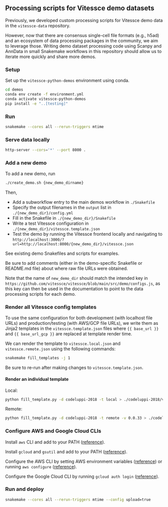 ## Processing scripts for Vitessce demo datasets

Previously, we developed custom processing scripts for Vitessce demo data in the `vitessce-data` repository. 

However, now that there are consensus single-cell file formats (e.g., h5ad) and an ecosystem of data processing packages in the community, we aim to leverage those. Writing demo dataset processing code using Scanpy and AnnData in small Snakemake workflows in this repository should allow us to iterate more quickly and share more demos.

### Setup

Set up the `vitessce-python-demos` environment using conda.

```sh
cd demos
conda env create -f environment.yml
conda activate vitessce-python-demos
pip install -e "..[testing]"
```

### Run

```sh
snakemake --cores all --rerun-triggers mtime
```

### Serve data locally

```sh
http-server --cors='*' --port 8000 .
```

### Add a new demo

To add a new demo, run

```sh
./create_demo.sh {new_demo_dirname}
```

Then,
- Add a subworkflow entry to the main demos workflow in `./Snakefile`
- Specify the output filenames in the `output` list in `./{new_demo_dir}/config.yml`
- Fill in the Snakefile in `./{new_demo_dir}/Snakefile`
- Write a test Vitessce configuration in `./{new_demo_dir}/vitessce.template.json`
- Test the demo by running the Vitessce frontend locally and navigating to `http://localhost:3000/?url=http://localhost:8000/{new_demo_dir}/vitessce.json`

See existing demo Snakefiles and scripts for examples.

Be sure to add comments (either in the demo-specific Snakefile or README.md file) about where raw file URLs were obtained.

Note that the name of `new_demo_dir` should match the intended key in `https://github.com/vitessce/vitessce/blob/main/src/demo/configs.js`, as this key can then be used in the documentation to point to the data processing scripts for each demo.


### Render all Vitessce config templates

To use the same configuration for both development (with localhost file URLs) and production/testing (with AWS/GCP file URLs), we write them as Jinja2 templates in the `vitessce.template.json` files where `{{ base_url }}` and `{{ base_url_gcp }}` are replaced at template render time.

We can render the template to `vitessce.local.json` and `vitessce.remote.json` using the following commands:

```sh
snakemake fill_templates -j 1
```

Be sure to re-run after making changes to `vitessce.template.json`.

#### Render an individual template

Local:

```sh
python fill_template.py -d codeluppi-2018 -t local > ./codeluppi-2018/vitessce.local.json
```

Remote:

```sh
python fill_template.py -d codeluppi-2018 -t remote -v 0.0.33 > ./codeluppi-2018/vitessce.remote.json
```

### Configure AWS and Google Cloud CLIs

Install `aws` CLI and add to your PATH ([reference](https://docs.aws.amazon.com/cli/latest/userguide/install-cliv2-linux.html)).

Install `gcloud` and `gsutil` and add to your PATH ([reference](https://cloud.google.com/storage/docs/gsutil_install#linux)).

Configure the AWS CLI by setting AWS environment variables ([reference](https://docs.aws.amazon.com/cli/latest/userguide/cli-configure-envvars.html)) or running `aws configure`  ([reference](https://docs.aws.amazon.com/cli/latest/userguide/cli-configure-files.html)).

Configure the Google Cloud CLI by running `gcloud auth login` ([reference](https://cloud.google.com/sdk/gcloud/reference/auth/login)).

### Run and deploy

```sh
snakemake --cores all --rerun-triggers mtime --config upload=true
```